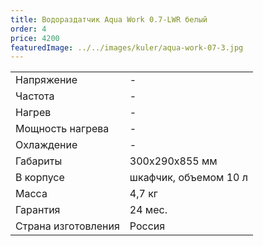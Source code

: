 ```yaml
---
title: Водораздатчик Aqua Work 0.7-LWR белый
order: 4
price: 4200
featuredImage: ../../images/kuler/aqua-work-07-3.jpg
---
```


<table>
<tr><td>Напряжение</td><td>-</td></tr>
<tr><td>Частота</td><td>-</td></tr>
<tr><td>Нагрев</td><td>-</td></tr>
<tr><td>Мощность нагрева</td><td>-</td></tr>
<tr><td>Охлаждение</td><td>-</td></tr>
<tr><td>Габариты</td><td>300x290x855 мм</td></tr>
<tr><td>В корпусе</td><td>шкафчик, объемом 10 л</td></tr>
<tr><td>Масса</td><td>4,7 кг</td></tr>
<tr><td>Гарантия</td><td>24 мес.</td></tr>
<tr><td>Страна изготовления</td><td>Россия</td></tr>
</table>
